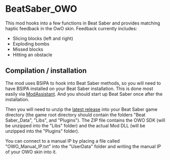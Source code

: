 # BeatSaber_OWO

This mod hooks into a few functions in Beat Saber and provides matching haptic feedback in the OwO skin. Feedback currently includes:
* Slicing blocks (left and right)
* Exploding bombs
* Missed blocks
* Hitting an obstacle

## Compilation / installation

The mod uses BSIPA to hook into Beat Saber methods, so you will need to have BSIPA installed on your Beat Saber installation. This is done most easily via [ModAssistant](https://github.com/Assistant/ModAssistant). And you should start up Beat Saber once after the installation.

Then you will need to unzip the [latest release](https://github.com/floh-bhaptics/BeatSaber_OWO/releases/latest/) into your Beat Saber game directory (the game root directory should contain the folders "Beat Saber_Data", "Libs", and "Plugins"). The ZIP file contains the OWO SDK (will be unzipped into the "Libs" folder) and the actual Mod DLL (will be unzipped into the "Plugins" folder).

You can connect to a manual IP by placing a file called "OWO_Manual_IP.txt" into the "UserData" folder and writing the manual IP of your OWO skin into it.
